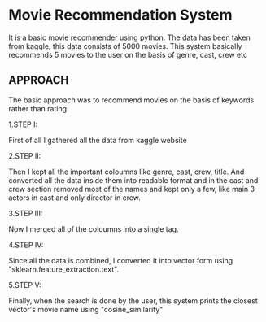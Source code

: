 # Movie Recommendation System
It is a basic movie recommender using python. The data has been taken from kaggle, this data consists of 5000 movies. This system basically recommends 5 movies to the user on the basis of genre, cast, crew etc
## APPROACH
The basic approach was to recommend movies on the basis of keywords rather than rating

1.STEP I:

First of all I gathered all the data from kaggle website

2.STEP II:

Then I kept all the important coloumns like genre, cast, crew, title.
And converted all the data inside them into readable format and in the cast and crew section removed most of the names and kept only a few, like main 3 actors in cast and only director in crew.

3.STEP III:

Now I merged all of the coloumns into a single tag.

4.STEP IV:

Since all the data is combined, I converted it into vector form using "sklearn.feature_extraction.text".

5.STEP V:

Finally, when the search is done by the user, this system prints the closest vector's movie name using "cosine_similarity"

